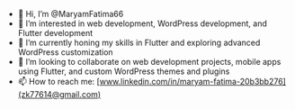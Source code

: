 - 👋 Hi, I’m @MaryamFatima66
- 👀 I’m interested in web development, WordPress development, and Flutter development
- 🌱 I’m currently honing my skills in Flutter and exploring advanced WordPress customization
- 💞️ I’m looking to collaborate on web development projects, mobile apps using Flutter, and custom WordPress themes and plugins
- 📫 How to reach me: [www.linkedin.com/in/maryam-fatima-20b3bb276](zk77614@gmail.com)

<!---
MaryamFatima66/MaryamFatima66 is a ✨ special ✨ repository because its `README.md` (this file) appears on your GitHub profile.
You can click the Preview link to take a look at your changes.
--->
